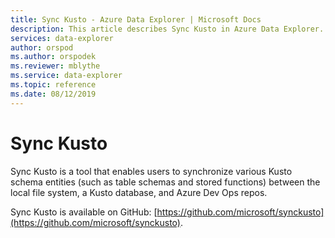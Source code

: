 ```yaml
---
title: Sync Kusto - Azure Data Explorer | Microsoft Docs
description: This article describes Sync Kusto in Azure Data Explorer.
services: data-explorer
author: orspod
ms.author: orspodek
ms.reviewer: mblythe
ms.service: data-explorer
ms.topic: reference
ms.date: 08/12/2019
---
```

# Sync Kusto

Sync Kusto is a tool that enables users to synchronize various Kusto schema
entities (such as table schemas and stored functions) between the local file
system, a Kusto database, and Azure Dev Ops repos.

Sync Kusto is available on GitHub: [https://github.com/microsoft/synckusto](https://github.com/microsoft/synckusto).

